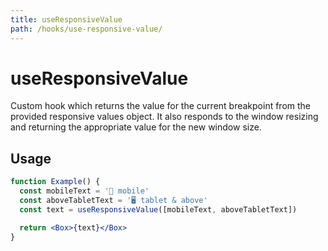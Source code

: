```yaml
---
title: useResponsiveValue
path: /hooks/use-responsive-value/
---
```


# useResponsiveValue

Custom hook which returns the value for the current breakpoint from the provided responsive values object. It also responds to the window resizing and returning the appropriate value for the new window size.

## Usage

```jsx
function Example() {
  const mobileText = '📱 mobile'
  const aboveTabletText = '🖥 tablet & above'
  const text = useResponsiveValue([mobileText, aboveTabletText])

  return <Box>{text}</Box>
}
```
